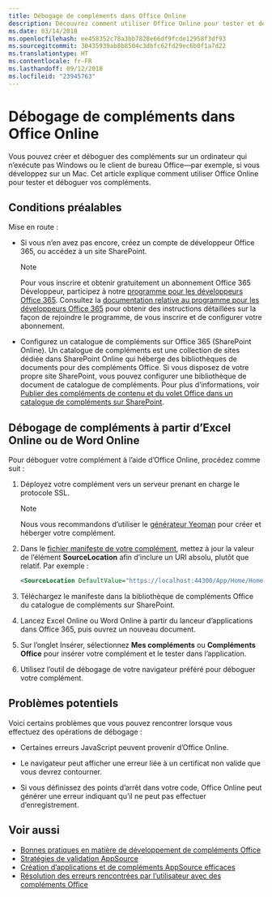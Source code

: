 ```yaml
---
title: Débogage de compléments dans Office Online
description: Découvrez comment utiliser Office Online pour tester et déboguer vos compléments.
ms.date: 03/14/2018
ms.openlocfilehash: ee458352c78a3bb7828e66df9fcde12958f3df93
ms.sourcegitcommit: 30435939ab8b8504c3dbfc62fd29ec6b0f1a7d22
ms.translationtype: HT
ms.contentlocale: fr-FR
ms.lasthandoff: 09/12/2018
ms.locfileid: "23945763"
---
```

# <a name="debug-add-ins-in-office-online"></a>Débogage de compléments dans Office Online


Vous pouvez créer et déboguer des compléments sur un ordinateur qui n’exécute pas Windows ou le client de bureau Office&mdash;par exemple, si vous développez sur un Mac. Cet article explique comment utiliser Office Online pour tester et déboguer vos compléments. 

## <a name="prerequisites"></a>Conditions préalables

Mise en route :

- Si vous n’en avez pas encore, créez un compte de développeur Office 365, ou accédez à un site SharePoint.
    
  > [!NOTE]
  > Pour vous inscrire et obtenir gratuitement un abonnement Office 365 Développeur, participez à notre [programme pour les développeurs Office 365](https://developer.microsoft.com/office/dev-program). Consultez la [documentation relative au programme pour les développeurs Office 365](https://docs.microsoft.com/office/developer-program/office-365-developer-program) pour obtenir des instructions détaillées sur la façon de rejoindre le programme, de vous inscrire et de configurer votre abonnement.
     
- Configurez un catalogue de compléments sur Office 365 (SharePoint Online). Un catalogue de compléments est une collection de sites dédiée dans SharePoint Online qui héberge des bibliothèques de documents pour des compléments Office. Si vous disposez de votre propre site SharePoint, vous pouvez configurer une bibliothèque de document de catalogue de compléments. Pour plus d’informations, voir [Publier des compléments de contenu et du volet Office dans un catalogue de compléments sur SharePoint](../publish/publish-task-pane-and-content-add-ins-to-an-add-in-catalog.md).
    

## <a name="debug-your-add-in-from-excel-online-or-word-online"></a>Débogage de compléments à partir d’Excel Online ou de Word Online

Pour déboguer votre complément à l’aide d’Office Online, procédez comme suit :

1. Déployez votre complément vers un serveur prenant en charge le protocole SSL.
    
    > [!NOTE]
    > Nous vous recommandons d’utiliser le [générateur Yeoman](https://github.com/OfficeDev/generator-office) pour créer et héberger votre complément.
     
2. Dans le [fichier manifeste de votre complément](../develop/add-in-manifests.md), mettez à jour la valeur de l’élément **SourceLocation** afin d’inclure un URI absolu, plutôt que relatif. Par exemple :
      
    ```xml
    <SourceLocation DefaultValue="https://localhost:44300/App/Home/Home.html" />
    ```
    
3. Téléchargez le manifeste dans la bibliothèque de compléments Office du catalogue de compléments sur SharePoint.
    
4. Lancez Excel Online ou Word Online à partir du lanceur d’applications dans Office 365, puis ouvrez un nouveau document.
    
5. Sur l’onglet Insérer, sélectionnez  **Mes compléments** ou **Compléments Office** pour insérer votre complément et le tester dans l’application.
    
6. Utilisez l’outil de débogage de votre navigateur préféré pour déboguer votre complément.

## <a name="potential-issues"></a>Problèmes potentiels    

Voici certains problèmes que vous pouvez rencontrer lorsque vous effectuez des opérations de débogage :
    
- Certaines erreurs JavaScript peuvent provenir d’Office Online.
      
- Le navigateur peut afficher une erreur liée à un certificat non valide que vous devrez contourner.
      
- Si vous définissez des points d’arrêt dans votre code, Office Online peut générer une erreur indiquant qu’il ne peut pas effectuer d’enregistrement.

## <a name="see-also"></a>Voir aussi

- [Bonnes pratiques en matière de développement de compléments Office](../concepts/add-in-development-best-practices.md)
- [Stratégies de validation AppSource](https://docs.microsoft.com/office/dev/store/validation-policies)  
- [Création d’applications et de compléments AppSource efficaces](https://docs.microsoft.com/office/dev/store/create-effective-office-store-listings)  
- [Résolution des erreurs rencontrées par l’utilisateur avec des compléments Office](testing-and-troubleshooting.md)
    
